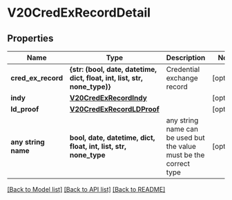 # V20CredExRecordDetail


## Properties
Name | Type | Description | Notes
------------ | ------------- | ------------- | -------------
**cred_ex_record** | **{str: (bool, date, datetime, dict, float, int, list, str, none_type)}** | Credential exchange record | [optional] 
**indy** | [**V20CredExRecordIndy**](V20CredExRecordIndy.md) |  | [optional] 
**ld_proof** | [**V20CredExRecordLDProof**](V20CredExRecordLDProof.md) |  | [optional] 
**any string name** | **bool, date, datetime, dict, float, int, list, str, none_type** | any string name can be used but the value must be the correct type | [optional]

[[Back to Model list]](../README.md#documentation-for-models) [[Back to API list]](../README.md#documentation-for-api-endpoints) [[Back to README]](../README.md)


